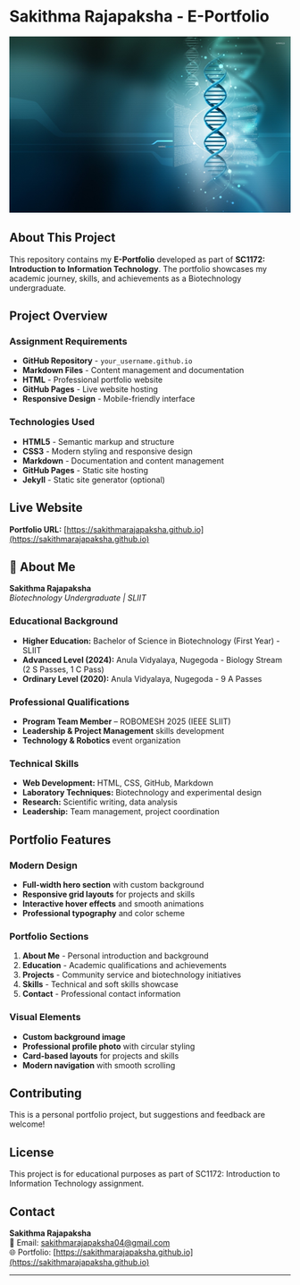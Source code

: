 # Sakithma Rajapaksha - E-Portfolio

![Portfolio Preview](assets/images/csacsc.jpg)

## About This Project

This repository contains my **E-Portfolio** developed as part of **SC1172: Introduction to Information Technology**. The portfolio showcases my academic journey, skills, and achievements as a Biotechnology undergraduate.

## Project Overview

### **Assignment Requirements**
- **GitHub Repository** - `your_username.github.io`
- **Markdown Files** - Content management and documentation
- **HTML** - Professional portfolio website
- **GitHub Pages** - Live website hosting
- **Responsive Design** - Mobile-friendly interface

### **Technologies Used**
- **HTML5** - Semantic markup and structure
- **CSS3** - Modern styling and responsive design
- **Markdown** - Documentation and content management
- **GitHub Pages** - Static site hosting
- **Jekyll** - Static site generator (optional)

## Live Website

**Portfolio URL:** [https://sakithmarajapaksha.github.io](https://sakithmarajapaksha.github.io)


## 👤 About Me

**Sakithma Rajapaksha**  
*Biotechnology Undergraduate | SLIIT*

### Educational Background
- **Higher Education:** Bachelor of Science in Biotechnology (First Year) - SLIIT
- **Advanced Level (2024):** Anula Vidyalaya, Nugegoda - Biology Stream (2 S Passes, 1 C Pass)
- **Ordinary Level (2020):** Anula Vidyalaya, Nugegoda - 9 A Passes

### Professional Qualifications
- **Program Team Member** – ROBOMESH 2025 (IEEE SLIIT)
- **Leadership & Project Management** skills development
- **Technology & Robotics** event organization

### Technical Skills
- **Web Development:** HTML, CSS, GitHub, Markdown
- **Laboratory Techniques:** Biotechnology and experimental design
- **Research:** Scientific writing, data analysis
- **Leadership:** Team management, project coordination

## Portfolio Features

###  **Modern Design**
- **Full-width hero section** with custom background
- **Responsive grid layouts** for projects and skills
- **Interactive hover effects** and smooth animations
- **Professional typography** and color scheme

### **Portfolio Sections**
1. **About Me** - Personal introduction and background
2. **Education** - Academic qualifications and achievements
3. **Projects** - Community service and biotechnology initiatives
4. **Skills** - Technical and soft skills showcase
5. **Contact** - Professional contact information

### **Visual Elements**
- **Custom background image** 
- **Professional profile photo** with circular styling
- **Card-based layouts** for projects and skills
- **Modern navigation** with smooth scrolling


## Contributing

This is a personal portfolio project, but suggestions and feedback are welcome!

## License

This project is for educational purposes as part of SC1172: Introduction to Information Technology assignment.

## Contact

**Sakithma Rajapaksha**  
📧 Email: [sakithmarajapaksha04@gmail.com](mailto:sakithmarajapaksha04@gmail.com)  
🌐 Portfolio: [https://sakithmarajapaksha.github.io](https://sakithmarajapaksha.github.io)

---
